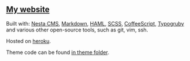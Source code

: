 [My website](http://mishareyzlin.com)
-------------------------------------

Built with: [Nesta CMS](http://nestacms.com), [Markdown](http://daringfireball.net/projects/markdown/), [HAML](http://haml-lang.com/), [SCSS](http://sass-lang.com/), [CoffeeScript](http://jashkenas.github.com/coffee-script/), [Typogruby](http://avdgaag.github.com/typogruby/) and various other open-source tools, such as git, vim, ssh.

Hosted on [heroku](http://heroku.com).

Theme code can be found [in theme folder](https://github.com/gryzzly/mishareyzlin.com/tree/master/themes/mr).